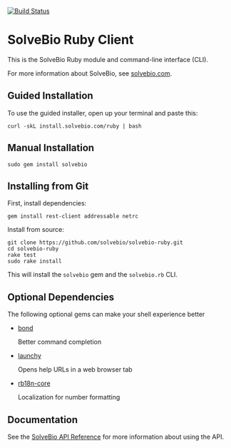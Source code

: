 [![Build Status](https://travis-ci.org/solvebio/solvebio-ruby.svg?branch=master)](http://travis-ci.org/solvebio/solvebio-ruby)


SolveBio Ruby Client
====================

This is the SolveBio Ruby module and command-line interface (CLI).

For more information about SolveBio, see [solvebio.com](https://www.solvebio.com).


Guided Installation
-------------------

To use the guided installer, open up your terminal and paste this:

    curl -skL install.solvebio.com/ruby | bash


Manual Installation
-------------------

    sudo gem install solvebio


Installing from Git
-------------------

First, install dependencies:
	
    gem install rest-client addressable netrc

Install from source:

    git clone https://github.com/solvebio/solvebio-ruby.git
	cd solvebio-ruby
    rake test
    sudo rake install


This will install the `solvebio` gem and the `solvebio.rb` CLI.


Optional Dependencies
---------------------

The following optional gems can make your shell experience better

* [bond](http://tagaholic.me/bond/)

    Better command completion

* [launchy](https://github.com/copiousfreetime/launchy)

    Opens help URLs in a web browser tab

* [rb18n-core](https://https://github.com/ai/r18n)

    Localization for number formatting


Documentation
-------------

See the [SolveBio API Reference](https://docs.solvebio.com/) for more information about using the API.

